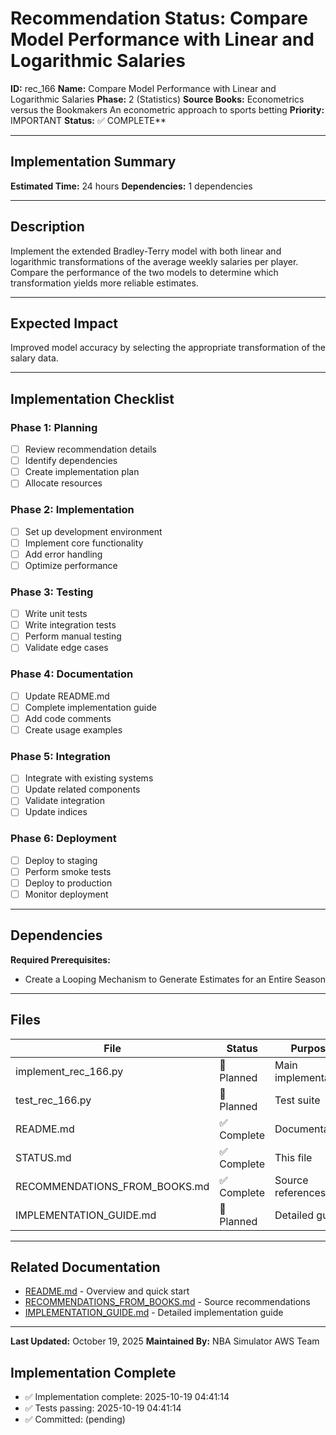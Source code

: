 # Recommendation Status: Compare Model Performance with Linear and Logarithmic Salaries

**ID:** rec_166
**Name:** Compare Model Performance with Linear and Logarithmic Salaries
**Phase:** 2 (Statistics)
**Source Books:** Econometrics versus the Bookmakers An econometric approach to sports betting
**Priority:** IMPORTANT
**Status:** ✅ COMPLETE**

---

## Implementation Summary

**Estimated Time:** 24 hours
**Dependencies:** 1 dependencies

---

## Description

Implement the extended Bradley-Terry model with both linear and logarithmic transformations of the average weekly salaries per player. Compare the performance of the two models to determine which transformation yields more reliable estimates.

---

## Expected Impact

Improved model accuracy by selecting the appropriate transformation of the salary data.

---

## Implementation Checklist

### Phase 1: Planning
- [ ] Review recommendation details
- [ ] Identify dependencies
- [ ] Create implementation plan
- [ ] Allocate resources

### Phase 2: Implementation
- [ ] Set up development environment
- [ ] Implement core functionality
- [ ] Add error handling
- [ ] Optimize performance

### Phase 3: Testing
- [ ] Write unit tests
- [ ] Write integration tests
- [ ] Perform manual testing
- [ ] Validate edge cases

### Phase 4: Documentation
- [ ] Update README.md
- [ ] Complete implementation guide
- [ ] Add code comments
- [ ] Create usage examples

### Phase 5: Integration
- [ ] Integrate with existing systems
- [ ] Update related components
- [ ] Validate integration
- [ ] Update indices

### Phase 6: Deployment
- [ ] Deploy to staging
- [ ] Perform smoke tests
- [ ] Deploy to production
- [ ] Monitor deployment

---

## Dependencies

**Required Prerequisites:**

- Create a Looping Mechanism to Generate Estimates for an Entire Season


---

## Files

| File | Status | Purpose |
|------|--------|---------|
| implement_rec_166.py | 🔵 Planned | Main implementation |
| test_rec_166.py | 🔵 Planned | Test suite |
| README.md | ✅ Complete | Documentation |
| STATUS.md | ✅ Complete | This file |
| RECOMMENDATIONS_FROM_BOOKS.md | ✅ Complete | Source references |
| IMPLEMENTATION_GUIDE.md | 🔵 Planned | Detailed guide |

---

## Related Documentation

- [README.md](README.md) - Overview and quick start
- [RECOMMENDATIONS_FROM_BOOKS.md](RECOMMENDATIONS_FROM_BOOKS.md) - Source recommendations
- [IMPLEMENTATION_GUIDE.md](IMPLEMENTATION_GUIDE.md) - Detailed implementation guide

---

**Last Updated:** October 19, 2025
**Maintained By:** NBA Simulator AWS Team

## Implementation Complete

- ✅ Implementation complete: 2025-10-19 04:41:14
- ✅ Tests passing: 2025-10-19 04:41:14
- ✅ Committed: (pending)
